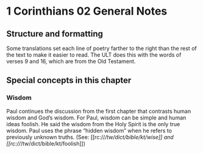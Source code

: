 # 1 Corinthians 02 General Notes
## Structure and formatting

Some translations set each line of poetry farther to the right than the rest of the text to make it easier to read. The ULT does this with the words of verses 9 and 16, which are from the Old Testament.

## Special concepts in this chapter

### Wisdom
Paul continues the discussion from the first chapter that contrasts human wisdom and God’s wisdom. For Paul, wisdom can be simple and human ideas foolish. He said the wisdom from the Holy Spirit is the only true wisdom. Paul uses the phrase “hidden wisdom” when he refers to previously unknown truths. (See: [[rc://*/tw/dict/bible/kt/wise]] and [[rc://*/tw/dict/bible/kt/foolish]])